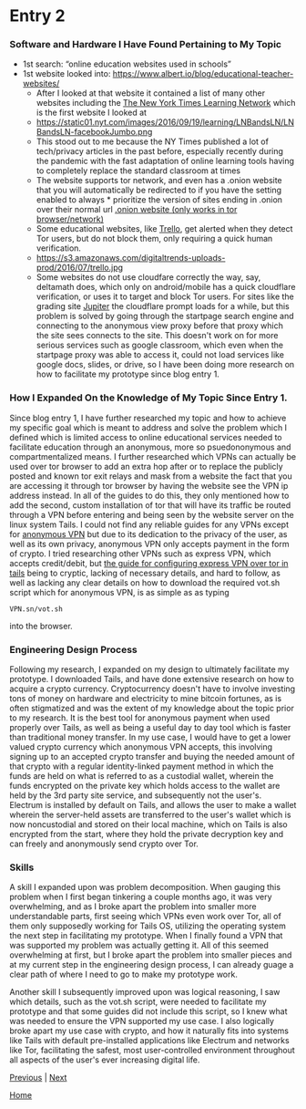# Entry 2
### Software and Hardware I Have Found Pertaining to My Topic
* 1st search: “online education websites used in schools”
* 1st website looked into: https://www.albert.io/blog/educational-teacher-websites/
    * After I looked at that website it contained a list of many other websites including the [The New York Times Learning Network](https://www.nytimes.com/section/learning/lesson-plans) which is the first website I looked at
    * https://static01.nyt.com/images/2016/09/19/learning/LNBandsLN/LNBandsLN-facebookJumbo.png 
    * This stood out to me because the NY Times published a lot of tech/privacy articles in the past before, especially recently during the pandemic with          the fast adaptation of online learning tools having to completely replace the standard classroom at times
    * The website supports tor network, and even has a .onion website that you will automatically be redirected to if you have the setting enabled to always     * prioritize the version of sites ending in  .onion over their normal url [.onion website (only works in tor browser/network)]( https://www.nytimesn7cgmftshazwhfgzm37qxb44r64ytbb2dj3x62d2lljsciiyd.onion/section/learning/lesson-plans)
    * Some educational websites, like [Trello](https://trello.com), get alerted when they detect Tor users, but do not block them, only requiring a quick         human verification.
    * https://s3.amazonaws.com/digitaltrends-uploads-prod/2016/07/trello.jpg
    * Some websites do not use cloudfare correctly the way, say, deltamath does, which only on android/mobile has a quick cloudflare verification, or uses         it to target and block Tor users. For sites like the grading site [Jupiter](jupiter.ed) the cloudflare prompt loads for a while, but this problem is          solved by going through the startpage search engine and connecting to the anonymous view proxy before that proxy which the site sees connects to the         site. This doesn't work on for more serious services such as google classroom, which even when the startpage proxy was able to access it, could not         load services like google docs, slides, or drive, so I have been doing more research on how to facilitate my prototype since blog entry 1.

### How I Expanded On the Knowledge of My Topic Since Entry 1. 
Since blog entry 1, I have further researched my topic and how to achieve my specific goal which is meant to address and solve the problem which I defined which is limited access to online educational services needed to facilitate education through an anonymous, more so psuedononymous and compartmentalized means. I further researched which VPNs can actually be used over tor browser to add an extra hop after or to replace the publicly posted and known tor exit relays and mask from a website the fact that you are accessing it through tor browser by having the website see the VPN ip address instead. In all of the guides to do this, they only mentioned how to add the second, custom installation of tor that will have its traffic be routed through a VPN before entering and being seen by the website server on the linux system Tails. I could not find any reliable guides for any VPNs except for [anonymous VPN](https://VPN.sn/) but due to its dedication to the privacy of the user, as well as its own privacy, anonymous VPN only accepts payment in the form of crypto. I tried researching other VPNs such as express VPN, which accepts credit/debit, but [the guide for configuring express VPN over tor in tails](https://www.privacyaffairs.com/VPN-with-tails/) being to cryptic, lacking of necessary details, and hard to follow, as well as lacking any clear details on how to download the required vot.sh script which for anonymous VPN, is as simple as as typing 
```
VPN.sn/vot.sh
``` 
into the browser. 

### Engineering Design Process
Following my research, I expanded on my design to ultimately facilitate my prototype. I downloaded Tails, and have done extensive research on how to acquire a crypto currency. Cryptocurrency doesn't have to involve investing tons of money on hardware and electricity to mine bitcoin fortunes, as is often stigmatized and was the extent of my knowledge about the topic prior to my research. It is the best tool for anonymous payment when used properly over Tails, as well as being a useful day to day tool which is faster than traditional money transfer. In my use case, I would have to get a lower valued crypto currency which anonymous VPN accepts, this involving signing up to an accepted crypto transfer and buying the needed amount of that crypto with a regular identity-linked payment method in which the funds are held on what is referred to as a custodial wallet, wherein the funds encrypted on the private key which holds access to the wallet are held by the 3rd party site service, and subsequently not the user's. Electrum is installed by default on Tails, and allows the user to make a wallet wherein the server-held assets are transferred to the user's wallet which is now noncustodial and stored on their local machine, which on Tails is also encrypted from the start, where they hold the private decryption key and can freely and anonymously send crypto over Tor. 

### Skills
A skill I expanded upon was problem decomposition. When gauging this problem when I first began tinkering a couple months ago, it was very overwhelming, and as I broke apart the problem into smaller more understandable parts, first seeing which VPNs even work over Tor, all of them only supposedly working for Tails OS, utilizing the operating system the next step in facilitating my prototype. When I finally found a VPN that was supported my problem was actually getting it. All of this seemed overwhelming at first, but I broke apart the problem into smaller pieces and at my current step in the engineering design process, I can already guage a clear path of where I need to go to make my prototype work.

Another skill I subsequently improved upon was logical reasoning, I saw which details, such as the vot.sh script, were needed to facilitate my prototype and that some guides did not include this script, so I knew what was needed to ensure the VPN supported my use case. I also logically broke apart my use case with crypto, and how it naturally fits into systems like Tails with default pre-installed applications like Electrum and networks like Tor, facilitating the safest, most user-controlled environment throughout all aspects of the user's ever increasing digital life.


[Previous](entry01.md) | [Next](entry03.md)

[Home](../README.md)
